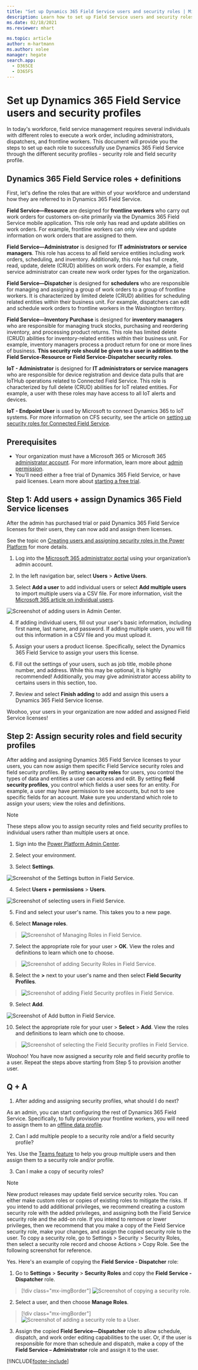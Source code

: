 ```yaml
---
title: "Set up Dynamics 365 Field Service users and security roles | MicrosoftDocs"
description: Learn how to set up Field Service users and security roles in Dynamics 365 Field Service
ms.date: 02/18/2021
ms.reviewer: mhart

ms.topic: article
author: m-hartmann
ms.author: xolee
manager: hegate
search.app: 
  - D365CE
  - D365FS
---
```


# Set up Dynamics 365 Field Service users and security profiles

In today's workforce, field service management requires several individuals with different roles to execute a work order, including administrators, dispatchers, and frontline workers. This document will provide you the steps to set up each role to successfully use Dynamics 365 Field Service through the different security profiles - security role and field security profile. 

## Dynamics 365 Field Service roles + definitions
First, let's define the roles that are within of your workforce and understand how they are referred to in Dynamics 365 Field Service.  

**Field Service—Resource** are designed for **frontline workers** who carry out work orders for customers on-site primarily via the Dynamics 365 Field Service mobile application. This role only has read and update abilities on work orders. For example, frontline workers can only view and update information on work orders that are assigned to them.

**Field Service—Administrator** is designed for **IT administrators or service managers**. This role has access to all field service entities including work orders, scheduling, and inventory. Additionally, this role has full create, read, update, delete (CRUD) abilities on work orders. For example, a field service administrator can create new work order types for the organization.

**Field Service—Dispatcher** is designed for **schedulers** who are responsible for managing and assigning a group of work orders to a group of frontline workers. It is characterized by limited delete (CRUD) abilities for scheduling related entities within their business unit. For example, dispatchers can edit and schedule work orders to frontline workers in the Washington territory.

**Field Service—Inventory Purchase** is designed for **inventory managers** who are responsible for managing truck stocks, purchasing and reordering inventory, and processing product returns. This role has limited delete (CRUD) abilities for inventory-related entities within their business unit. For example, inventory managers process a product return for one or more lines of business. **This security role should be given to a user in addition to the Field Service-Resource or Field Service-Dispatcher security roles**.

**IoT - Administrator** is designed for **IT administrators or service managers** who are responsible for device registration and device data pulls that are IoTHub operations related to Connected Field Service. This role is characterized by full delete (CRUD) abilities for IoT related entities. For example, a user with these roles may have access to all IoT alerts and devices. 

**IoT - Endpoint User** is used by Microsoft to connect Dynamics 365 to IoT systems. For more information on CFS security, see the article on [setting up security roles for Connected Field Service](cfs-security-roles.md).  

## Prerequisites 
- Your organization must have a Microsoft 365 or Microsoft 365 [administrator account](https://www.microsoft.com/microsoft-365/business/office-365-administration?rtc=1). For more information, learn more about [admin permission](/microsoft-365/admin/admin-overview/admin-overview?view=o365-worldwide&preserve-view=true).
- You'll need either a free trial of Dynamics 365 Field Service, or have paid licenses. Learn more about [starting a free trial](https://dynamics.microsoft.com/get-started/free-trial/?appname=fieldservice).

## Step 1: Add users + assign Dynamics 365 Field Service licenses
After the admin has purchased trial or paid Dynamics 365 Field Service licenses for their users, they can now add and assign them licenses.

See the topic on [Creating users and assigning security roles in the Power Platform](/power-platform/admin/create-users-assign-online-security-roles) for more details. 

1. Log into the [Microsoft 365 administrator portal](https://www.microsoft.com/microsoft-365/business/office-365-administration?rtc=1) using your organization’s admin account. 

2. In the left navigation bar, select **Users** > **Active Users**.

3. Select **Add a user** to add individual users or select **Add multiple users** to import multiple users via a CSV file. For more information, visit the [Microsoft 365 article on individual users](/microsoft-365/admin/add-users/add-users?view=o365-worldwide&preserve-view=true).

![Screenshot of adding users in Admin Center.](./media/Admin-Center-User.PNG)

4. If adding individual users, fill out your user's basic information, including first name, last name, and password. If adding multiple users, you will fill out this information in a CSV file and you must upload it. 

5. Assign your users a product license. Specifically, select the Dynamics 365 Field Service to assign your users this license. 

6. Fill out the settings of your users, such as job title, mobile phone number, and address. While this may be optional, it is highly recommended! Additionally, you may give administrator access ability to certains users in this section, too. 

7. Review and select **Finish adding** to add and assign this users a Dynamics 365 Field Service license. 

Woohoo, your users in your organization are now added and assigned Field Service licenses!

## Step 2: Assign security roles and field security profiles
After adding and assigning Dynamics 365 Field Service licenses to your users, you can now assign them specific Field Service security roles and field security profiles. By setting **security roles** for users, you control the types of data and entities a user can access and edit. By setting **field security profiles**, you control which fields a user sees for an entity. For example, a user may have permission to see accounts, but not to see specific fields for an account. Make sure you understand which role to assign your users; view the roles and definitions.  

> [!Note]
> These steps allow you to assign security roles and field security profiles to individual users rather than multiple users at once. 

1. Sign into the [Power Platform Admin Center](https://admin.powerplatform.microsoft.com/environments).

2. Select your environment. 

3. Select **Settings**. 

![Screenshot of the Settings button in Field Service.](./media/PPAC-Settings.PNG)

4. Select **Users + permissions** > **Users**. 

![Screenshot of selecting users in Field Service.](./media/PPAC-Users.PNG)


5. Find and select your user's name. This takes you to a new page. 

6. Select **Manage roles**. 

> ![Screenshot of Managing Roles in Field Service.](./media/PPAC-Manage-Roles.PNG)

7. Select the appropriate role for your user > **OK**. View the roles and definitions to learn which one to choose. 

> ![Screenshot of adding Security Roles in Field Service.](./media/PPAC-Select-User-Role.PNG)

8. Select the **>** next to your user's name and then select **Field Security Profiles**. 

> ![Screenshot of adding Field Security profiles in Field Service.](./media/PPAC-Field-Security-Profiles.PNG)

9. Select **Add**. 

![Screenshot of Add button in Field Service.](./media/PPAC-Select-Add.PNG)

10. Select the appropriate role for your user > **Select** > **Add**. View the roles and definitions to learn which one to choose. 

> ![Screenshot of selecting the Field Security profiles in Field Service.](./media/PPAC-Select-FS-Profile.PNG)

Woohoo! You have now assigned a security role and field security profile to a user. Repeat the steps above starting from Step 5 to provision another user. 



## Q + A 

1. After adding and assigning security profiles, what should I do next? 

As an admin, you can start configuring the rest of Dynamics 365 Field Service. Specifically, to fully provision your frontline workers, you will need to assign them to an [offline data profile](./mobile-power-app-system-offline.md).

2. Can I add multiple people to a security role and/or a field security profile? 

Yes. Use the [Teams feature](/power-platform/admin/manage-teams) to help you group multiple users and then assign them to a security role and/or profile. 

3. Can I make a copy of security roles? 

> [!Note]
> New product releases may update field service security roles. You can either make custom roles or copies of existing roles to mitigate the risks. If you intend to add additional privileges, we recommend creating a custom security role with the added privileges, and assigning both the Field Service security role and the add-on role. If you intend to remove or lower privileges, then we recommend that you make a copy of the Field Service security role, make your changes, and assign the copied security role to the user. To copy a security role, go to Settings > Security > Security Roles, then select a security role record and choose Actions > Copy Role. See the following screenshot for reference.

Yes. Here's an example of copying the **Field Service - Dispatcher** role:

1. Go to **Settings** > **Security** > **Security Roles** and copy the **Field Service - Dispatcher** role.

> [!div class="mx-imgBorder"]
> ![Screenshot of copying a security role.](media/admin-security-role-copy.png)

2. Select a user, and then choose **Manage Roles**.

> [!div class="mx-imgBorder"]
> ![Screenshot of adding a security role to a User.](media/users-3.png) 

3. Assign the copied **Field Service—Dispatcher** role to allow schedule, dispatch, and work order editing capabilities to the user. Or, if the user is responsible for more than schedule and dispatch, make a copy of the **Field Service – Administrator** role and assign it to the user.


[!INCLUDE[footer-include](../includes/footer-banner.md)]